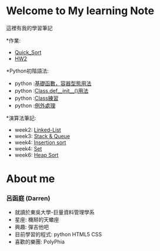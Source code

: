 # Welcome to My learning Note

這裡有我的學習筆記

*作業:
 * [Quick_Sort](https://github.com/DarrenLUCreate/Darren-s-github.memo/tree/master/Quick_sort)
 * [HW2](https://github.com/DarrenLUCreate/Darren-s-github.memo/tree/master/HW2)
 
*Python初階語法:
 * python :[基礎函數，容器型態用法](https://github.com/DarrenLUCreate/Darren-s-github.memo/blob/master/Python/Basic1.md)
 * python :[Class,def__init__()用法](https://github.com/DarrenLUCreate/Darren-s-github.memo/blob/master/Python/Data%20Structure.md)
 * python :[Class練習](https://github.com/DarrenLUCreate/Darren-s-github.memo/blob/master/Python/Python_class%E7%B7%B4%E7%BF%92.ipynb)
 * python :[例外處理](https://github.com/DarrenLUCreate/Darren-s-github.memo/blob/master/Python/%E4%BE%8B%E5%A4%96%E8%99%95%E7%90%86.md)

*演算法筆記:
  * week2: [Linked-List](https://github.com/DarrenLUCreate/Darren-s-github.memo/blob/master/LinkedList.md)
  * week3: [Stack & Queue](https://github.com/DarrenLUCreate/Darren-s-github.memo/blob/master/Stack%26Queue.md)
  * week4: [Insertion sort](https://github.com/DarrenLUCreate/Darren-s-github.memo/blob/master/Insertion%20Sort.md)
  * week4: [Set](https://github.com/DarrenLUCreate/Darren-s-github.memo/blob/master/Data%20Structure/Set.md)
  * week6: [Heap Sort](https://github.com/DarrenLUCreate/Darren-s-github.memo/blob/master/Week%206%20Heap_sort/Heap_sort.md)

# About me

### **呂函庭** (Darren)
* 就讀於東吳大學-巨量資料管理學系
* 星座: 機掰的天蠍座
* 興趣: 彈吉他吧
* 目前學習的程式: python HTML5 CSS
* 喜歡的樂團: PolyPhia 
